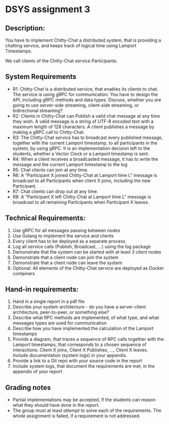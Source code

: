 # DSYS assignment 3

## Description:

You have to implement Chitty-Chat a distributed system, that is providing a chatting service, and keeps track of logical time using Lamport Timestamps.

We call clients of the Chitty-Chat service Participants. 

## System Requirements

- R1: Chitty-Chat is a distributed service, that enables its clients to chat. The service is using gRPC for communication. You have to design the API, including gRPC methods and data types.  Discuss, whether you are going to use server-side streaming, client-side streaming, or bidirectional streaming?
- R2: Clients in Chitty-Chat can Publish a valid chat message at any time they wish.  A valid message is a string of UTF-8 encoded text with a maximum length of 128 characters. A client publishes a message by making a gRPC call to Chitty-Chat.
- R3: The Chitty-Chat service has to broadcast every published message, together with the current Lamport timestamp, to all participants in the system, by using gRPC. It is an implementation decision left to the students, whether a Vector Clock or a Lamport timestamp is sent.
- R4: When a client receives a broadcasted message, it has to write the message and the current Lamport timestamp to the log
- R5: Chat clients can join at any time. 
- R6: A "Participant X  joined Chitty-Chat at Lamport time L" message is broadcast to all Participants when client X joins, including the new Participant.
- R7: Chat clients can drop out at any time. 
- R8: A "Participant X left Chitty-Chat at Lamport time L" message is broadcast to all remaining Participants when Participant X leaves.

## Technical Requirements:

1. Use gRPC for all messages passing between nodes
2. Use Golang to implement the service and clients
3. Every client has to be deployed as a separate process
4. Log all service calls (Publish, Broadcast, ...) using the log package
5. Demonstrate that the system can be started with at least 3 client nodes 
6. Demonstrate that a client node can join the system
7. Demonstrate that a client node can leave the system
8. Optional: All elements of the Chitty-Chat service are deployed as Docker containers

## Hand-in requirements:

1. Hand in a single report in a pdf file
2. Describe your system architecture - do you have a server-client architecture, peer-to-peer, or something else?
3. Describe what  RPC methods are implemented, of what type, and what messages types are used for communication
4. Describe how you have implemented the calculation of the Lamport timestamps
5. Provide a diagram, that traces a sequence of RPC calls together with the Lamport timestamps, that corresponds to a chosen sequence of interactions: Client X joins, Client X Publishes, ..., Client X leaves. Include documentation (system logs) in your appendix.
6. Provide a link to a Git repo with your source code in the report
7. Include system logs, that document the requirements are met, in the appendix of your report

## Grading notes

- Partial implementations may be accepted, if the students can reason what they should have done in the report.
- The group must at least *attempt* to solve each of the requirements. The whole assignment is failed, if a requirement is not addressed.
